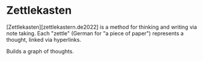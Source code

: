 # Zettlekasten

[Zettlekasten][zettlekastern.de2022] is a method for thinking and writing via note taking.
Each "zettle" (German for "a piece of paper") represents a thought,
linked via hyperlinks.

Builds a graph of thoughts.

[zettlekasten.de2022]: https://zettelkasten.de/introduction/
